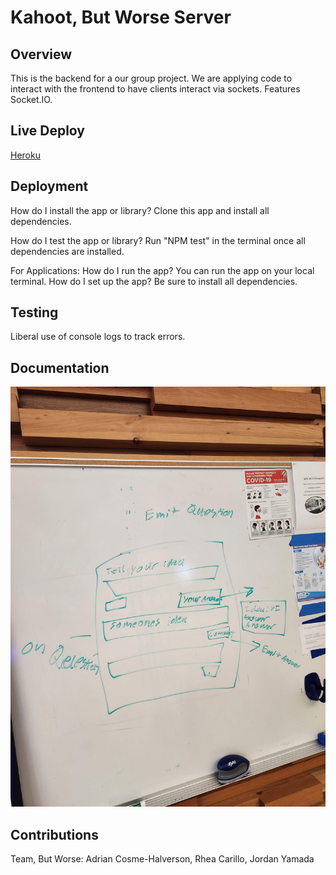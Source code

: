 # Kahoot, But Worse Server

## Overview

This is the backend for a our group project. We are applying code to interact with the frontend to have clients interact via sockets. Features Socket.IO.

## Live Deploy

[Heroku](https://kbw-back-end.herokuapp.com/)

## Deployment

How do I install the app or library?
Clone this app and install all dependencies.

How do I test the app or library?
Run "NPM test" in the terminal once all dependencies are installed.

For Applications:
How do I run the app?
You can run the app on your local terminal.
How do I set up the app?
Be sure to install all dependencies.

## Testing

Liberal use of console logs to track errors.

## Documentation

![Lab14 UML](./images/Lab14-UML-1.jpg)

## Contributions

Team, But Worse: Adrian Cosme-Halverson, Rhea Carillo, Jordan Yamada
